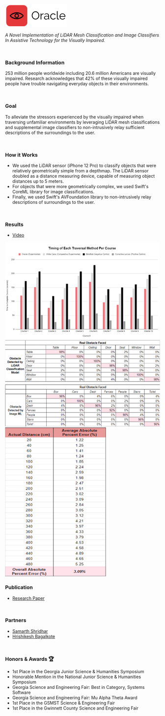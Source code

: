 <img src="https://raw.githubusercontent.com/JBPrew/oracle/main/assets/oracle.png">
<p><i>A Novel Implementation of LiDAR Mesh Classification and Image Classifiers In Assistive Technology for the Visually Impaired.</i></p>

<br>

<h3>Background Information</h3>
<p>
253 million people worldwide including 20.6 million Americans are visually impaired. Research acknowledges that 42% of these visually impaired people have trouble navigating everyday objects in their environments.
</p>

<br>

<h3>Goal</h3>
<p>
To alleviate the stressors experienced by the visually impaired when traversing unfamiliar environments by leveraging LiDAR mesh classifications and supplemental image classifiers to non-intrusively relay sufficient descriptions of the surroundings to the user.
</p>

<br>

<h3>How it Works</h3>
<ul>
  <li>We used the LiDAR sensor (iPhone 12 Pro) to classify objects that were relatively geometrically simple from a depthmap. The LiDAR sensor doubled as a distance measuring device, capable of measuring object distances up to 5 meters.</li>
  <li>For objects that were more geometrically complex, we used Swift's CoreML library for image classifications.</li>
  <li>Finally, we used Swift's AVFoundation library to non-intrusively relay descriptions of surroundings to the user.</li>
</ul>

<br>

<h3>Results</h3>
<ul>
  <li><a href = "https://drive.google.com/file/d/1UDUjAMYN9o3ukPZ7a5AU71Pw-KHSN6sM/">Video</a></li>
</ul>
 
<img src="https://raw.githubusercontent.com/JBPrew/oracle/main/assets/graph.png">
<img src="https://raw.githubusercontent.com/JBPrew/oracle/main/assets/accuracies.png">
<img src="https://raw.githubusercontent.com/JBPrew/oracle/main/assets/distances.png">

<br>

<h3>Publication</h3>
<ul>
  <li><a href="https://github.com/JBPrew/Oracle/blob/06cdcdf746264278228f8ae181929c6600dbcbf6/Oracle%20Research%20Publication.pdf">Research Paper</a></li>
</ul>

<br>

<h3>Partners</h3>
<ul>
  <li><a href="https://github.com/sam-shridhar1950f">Samarth Shridhar</a></li>
  <li><a href="https://github.com/JBPrew">Hrishikesh Bagalkote</a></li>
</ul>

<br>

<h3>Honors & Awards 🏆</h3>
<ul>
  <li>1st Place in the Georgia Junior Science & Humanities Symposium</li>
  <li>Honorable Mention in the National Junior Science & Humanities Symposium</li>
  <li>Georgia Science and Engineering Fair: Best in Category, Systems Software</li>
  <li>Georgia Science and Engineering Fair: Mu Alpha Theta Award</li>
  <li>1st Place in the GSMST Science & Engineering Fair</li>
  <li>1st Place in the Gwinnett County Science and Engineering Fair</li>
</ul>
